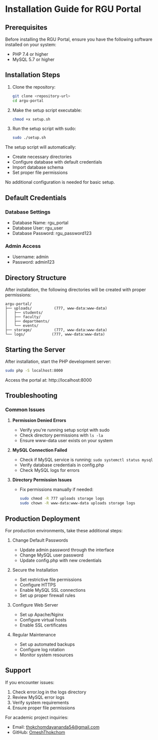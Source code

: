 # Installation Guide for RGU Portal

## Prerequisites

Before installing the RGU Portal, ensure you have the following software installed on your system:

- PHP 7.4 or higher
- MySQL 5.7 or higher

## Installation Steps

1. Clone the repository:
   ```bash
   git clone <repository-url>
   cd argu-portal
   ```

2. Make the setup script executable:
   ```bash
   chmod +x setup.sh
   ```

3. Run the setup script with sudo:
   ```bash
   sudo ./setup.sh
   ```

The setup script will automatically:
- Create necessary directories
- Configure database with default credentials
- Import database schema
- Set proper file permissions

No additional configuration is needed for basic setup.

## Default Credentials

### Database Settings
- Database Name: rgu_portal
- Database User: rgu_user
- Database Password: rgu_password123

### Admin Access
- Username: admin
- Password: admin123

## Directory Structure

After installation, the following directories will be created with proper permissions:
```
argu-portal/
├── uploads/          (777, www-data:www-data)
│   ├── students/
│   ├── faculty/
│   ├── departments/
│   └── events/
├── storage/          (777, www-data:www-data)
└── logs/            (777, www-data:www-data)
```

## Starting the Server

After installation, start the PHP development server:
```bash
sudo php -S localhost:8000
```

Access the portal at: http://localhost:8000

## Troubleshooting

### Common Issues

1. **Permission Denied Errors**
   - Verify you're running setup script with sudo
   - Check directory permissions with `ls -la`
   - Ensure www-data user exists on your system

2. **MySQL Connection Failed**
   - Check if MySQL service is running: `sudo systemctl status mysql`
   - Verify database credentials in config.php
   - Check MySQL logs for errors

3. **Directory Permission Issues**
   - Fix permissions manually if needed:
     ```bash
     sudo chmod -R 777 uploads storage logs
     sudo chown -R www-data:www-data uploads storage logs
     ```

## Production Deployment

For production environments, take these additional steps:

1. Change Default Passwords
   - Update admin password through the interface
   - Change MySQL user password
   - Update config.php with new credentials

2. Secure the Installation
   - Set restrictive file permissions
   - Configure HTTPS
   - Enable MySQL SSL connections
   - Set up proper firewall rules

3. Configure Web Server
   - Set up Apache/Nginx
   - Configure virtual hosts
   - Enable SSL certificates

4. Regular Maintenance
   - Set up automated backups
   - Configure log rotation
   - Monitor system resources

## Support

If you encounter issues:

1. Check error.log in the logs directory
2. Review MySQL error logs
3. Verify system requirements
4. Ensure proper file permissions

For academic project inquiries:
- Email: thokchomdayananda54@gmail.com
- GitHub: [OmeshThokchom](https://github.com/OmeshThokchom)